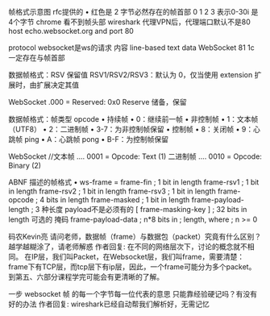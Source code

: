 帧格式示意图    rfc提供的
  • 红色是 2 字节必然存在的帧首部     0 1 2 3 表示0-30i  是4个字节
  chrome 看不到帧头部 
   wireshark    代理VPN后，代理端口默认不是80
     host echo.websocket.org and port 80
   
   protocol websocket是ws的请求
    内容 line-based text data
    WebSocket  81 1c 一定存在与帧首部
    
    
数据帧格式：RSV 保留值
 RSV1/RSV2/RSV3：默认为 0，仅当使用 extension 扩展时，由扩展决定其值  
 
 WebSocket   .000 = Reserved: 0x0    Reserve 储备，保留
 
 

数据帧格式：帧类型   opcode
• 持续帧
  • 0：继续前一帧
• 非控制帧
  • 1：文本帧（UTF8）
  • 2：二进制帧
  • 3-7：为非控制帧保留
• 控制帧
 • 8：关闭帧
 • 9：心跳帧 ping
 • A：心跳帧 pong
 • B-F：为控制帧保留
 
 WebSocket
 //文本帧
 .... 0001 = Opcode: Text (1)
 二进制帧
 .... 0010 = Opcode: Binary (2)



ABNF 描述的帧格式
• ws-frame = frame-fin ; 1 bit in length 
     frame-rsv1 ; 1 bit in length 
     frame-rsv2 ; 1 bit in length 
     frame-rsv3 ; 1 bit in length 
     frame-opcode ; 4 bits in length 
     frame-masked ; 1 bit in length 
     frame-payload-length ; 3 种长度    payload不是必须有的
     [ frame-masking-key ] ; 32 bits in length  可选的 掩码
     frame-payload-data ; n*8 bits in ; length, where ; n >= 0
    
    
    
 
码农Kevin亮
请问老师，数据帧（frame）与数据包（packet）究竟有什么区别？越学越糊涂了，请老师解惑
作者回复: 在不同的网络层次下，讨论的概念就不相同。
在IP层，我们叫Packet，在Websocket层，我们叫frame，需要清楚：frame下有TCP层，而tcp层下有ip层，因此，一个frame可能分为多个packet。
到第五、六部分课程学完可能会有更清晰的了解。



一步
websocket 帧 的每一个字节每一位代表的意思 只能靠经验硬记吗？有没有好的办法
作者回复: wireshark已经自动帮我们解析好，无需记忆
    
